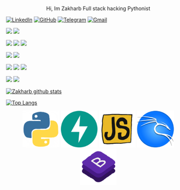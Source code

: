 
<p align="center">
	Hi, Im Zakharb
	Full stack hacking Pythonist
</p>

[![LinkedIn](https://img.shields.io/badge/linkedin-%230077B5.svg?style=for-the-badge&logo=linkedin&logoColor=white)](https://www.linkedin.com/in/zakharb/)
[![GitHub](https://img.shields.io/badge/github-%23121011.svg?style=for-the-badge&logo=github&logoColor=white)](https://github.com/zakharb)
[![Telegram](https://img.shields.io/badge/Telegram-2CA5E0?style=for-the-badge&logo=telegram&logoColor=white)](https://t.me/zakharbengart)
<a href="mailto:zakharbengart@gmail.com">![Gmail](https://img.shields.io/badge/Gmail-D14836?style=for-the-badge&logo=gmail&logoColor=white)</a>


![](https://img.shields.io/badge/Code-Python-informational?style=flat&logo=python&color=3670a0)
![](https://img.shields.io/badge/Code-AsyncIO-informational?style=flat&logo=python&color=3670a0)

![](https://img.shields.io/badge/FW-FastAPI-informational?style=flat&logo=fastapi&color=009688)
![](https://img.shields.io/badge/FW-Flask-informational?style=flat&logo=flask&color=7e7e7e)
![](https://img.shields.io/badge/FW-Django-informational?style=flat&logo=django&color=7e7e7e)

![](https://img.shields.io/badge/HTML-Javascript-informational?style=flat&logo=javascript&color=f7df1e)
![](https://img.shields.io/badge/HTML-Bootstrap-informational?style=flat&logo=bootstrap&color=7952b3)

![](https://img.shields.io/badge/Source-Git-informational?style=flat&logo=git&color=f05032)
![](https://img.shields.io/badge/Source-Docker-informational?style=flat&logo=docker&color=2496ed)
![](https://img.shields.io/badge/Source-Aws-informational?style=flat&logo=amazon-aws&color=2496ed)

![](https://img.shields.io/badge/OS-Kali_Linux-informational?style=flat&logo=kalilinux&color=576872)
![](https://img.shields.io/badge/OS-Bash-informational?style=flat&logo=linux&color=576872)


[![Zakharb github stats](https://github-readme-stats.vercel.app/api?username=zakharb)](https://github.com/zakharb)

[![Top Langs](https://github-readme-stats.vercel.app/api/top-langs/?username=zakharb&layout=compact)](https://github.com/zakharb)


<p align="center">
  <img height=100 src="python.gif" alt="animated" />
  <img height=100 src="fastapi.svg" alt="animated" />
  <img height=100 src="js.gif" alt="animated" />
  <img height=100 src="kali.png" alt="animated" />
  <img height=100 src="bs.gif" alt="animated" />
</p>
